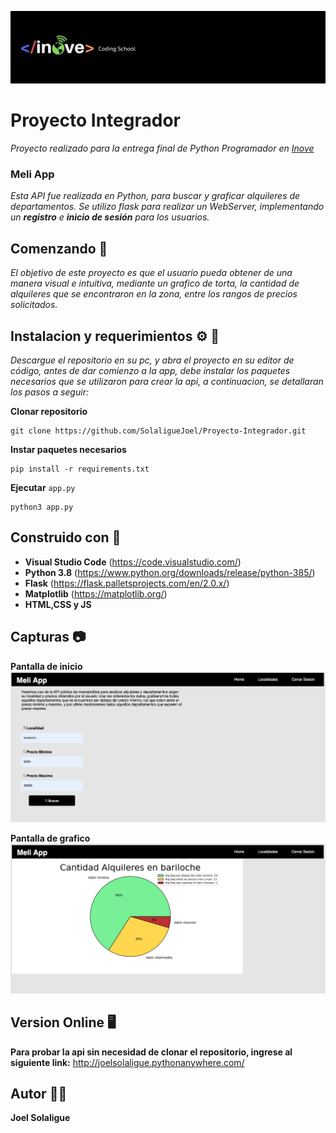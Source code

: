 ![Logotipo](/static/imgs/inove.jpg)
# Proyecto Integrador 	
_Proyecto realizado para la entrega final de Python Programador en [Inove](https://inove.com.ar/desarrolladorpython/)_

### Meli App 	
_Esta API fue realizada en Python, para buscar y graficar alquileres de departamentos.
Se utilizo flask para realizar un WebServer, implementando un **registro** e **inicio de sesión** para los usuarios._

## Comenzando :rocket:
_El objetivo de este proyecto es que el usuario pueda obtener de una manera visual e intuitiva, mediante un grafico de torta, la cantidad 
de alquileres que se encontraron en la zona, entre los rangos de precios solicitados._

## Instalacion y requerimientos :gear:	:memo:
_Descargue el repositorio en su pc, y abra el proyecto en su editor de código, antes de dar comienzo a la app, debe instalar los paquetes 
necesarios que se utilizaron para crear la api, a continuacion, se detallaran los pasos a seguir:_

**Clonar repositorio**
```
git clone https://github.com/SolaligueJoel/Proyecto-Integrador.git
```
**Instar paquetes necesarios**

```
pip install -r requirements.txt
```

**Ejecutar** ```app.py```
```
python3 app.py
```

## Construido con :hammer:	
- __Visual Studio Code__ (https://code.visualstudio.com/)
- __Python 3.8__ (https://www.python.org/downloads/release/python-385/)
- __Flask__ (https://flask.palletsprojects.com/en/2.0.x/)
- __Matplotlib__ (https://matplotlib.org/)
- __HTML,CSS y JS__

## Capturas :camera:	
**Pantalla de inicio**
![Logotipo](/static/imgs/home.png)

**Pantalla de grafico**
![Logotipo](/static/imgs/grafico.png)

## Version Online :desktop_computer:	
__Para probar la api sin necesidad de clonar el repositorio, ingrese al siguiente link:__
http://joelsolaligue.pythonanywhere.com/


## Autor :man_technologist:	
__**Joel Solaligue**__
